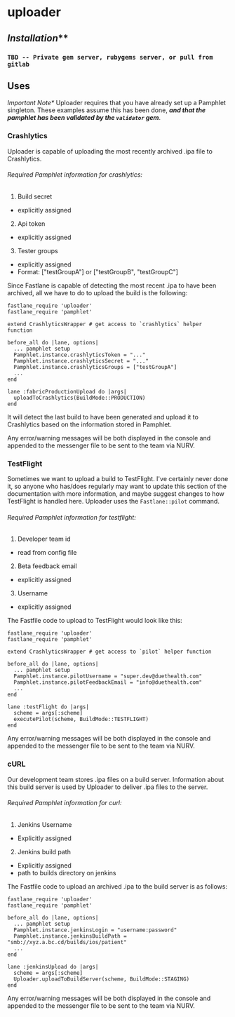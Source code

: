 # uploader

## *Installation***
### `TBD -- Private gem server, rubygems server, or pull from gitlab`

## Uses
_Important Note*_ Uploader requires that you have already set up a Pamphlet singleton.
These examples assume this has been done, **_and that the pamphlet has been validated by the `validator` gem_**.

### Crashlytics
Uploader is capable of uploading the most recently archived .ipa file to Crashlytics.
###### Required Pamphlet information for crashlytics:
1. Build secret
  - explicitly assigned
2. Api token
  - explicitly assigned
3. Tester groups
  - explicitly assigned
  - Format: ["testGroupA"] or ["testGroupB", "testGroupC"]

Since Fastlane is capable of detecting the most recent .ipa to have been archived, all we have to do to upload the build is the following:
```
fastlane_require 'uploader'
fastlane_require 'pamphlet'

extend CrashlyticsWrapper # get access to `crashlytics` helper function

before_all do |lane, options|
  ... pamphlet setup
  Pamphlet.instance.crashlyticsToken = "..."
  Pamphlet.instance.crashlyticsSecret = "..."
  Pamphlet.instance.crashlyticsGroups = ["testGroupA"]
  ...
end

lane :fabricProductionUpload do |args|
  uploadToCrashlytics(BuildMode::PRODUCTION)
end
```
It will detect the last build to have been generated and upload it to Crashlytics based on the information stored in Pamphlet.

Any error/warning messages will be both displayed in the console and appended to the messenger file to be sent to the team via NURV.

### TestFlight
Sometimes we want to upload a build to TestFlight. I've certainly never done it, so anyone who has/does regularly may want to update this section of the documentation with more information, and maybe suggest changes to how TestFlight is handled here. Uploader uses the `Fastlane::pilot` command.

###### Required Pamphlet information for testflight:
1. Developer team id
  - read from config file
2. Beta feedback email
  - explicitly assigned
3. Username
  - explicitly assigned

The Fastfile code to upload to TestFlight would look like this:

```
fastlane_require 'uploader'
fastlane_require 'pamphlet'

extend CrashlyticsWrapper # get access to `pilot` helper function

before_all do |lane, options|
  ... pamphlet setup
  Pamphlet.instance.pilotUsername = "super.dev@duethealth.com"
  Pamphlet.instance.pilotFeedbackEmail = "info@duethealth.com"
  ...
end

lane :testFlight do |args|
  scheme = args[:scheme]
  executePilot(scheme, BuildMode::TESTFLIGHT)
end
```

Any error/warning messages will be both displayed in the console and appended to the messenger file to be sent to the team via NURV.


### cURL

Our development team stores .ipa files on a build server. Information about this build server is used by Uploader to deliver .ipa files to the server.

###### Required Pamphlet information for curl:
1. Jenkins Username
  - Explicitly assigned
2. Jenkins build path
  - Explicitly assigned
  - path to builds directory on jenkins

The Fastfile code to upload an archived .ipa to the build server is as follows:

```
fastlane_require 'uploader'
fastlane_require 'pamphlet'

before_all do |lane, options|
  ... pamphlet setup
  Pamphlet.instance.jenkinsLogin = "username:password"
  Pamphlet.instance.jenkinsBuildPath = "smb://xyz.a.bc.cd/builds/ios/patient"
  ...
end

lane :jenkinsUpload do |args|
  scheme = args[:scheme]
  Uploader.uploadToBuildServer(scheme, BuildMode::STAGING)
end
```

Any error/warning messages will be both displayed in the console and appended to the messenger file to be sent to the team via NURV.
